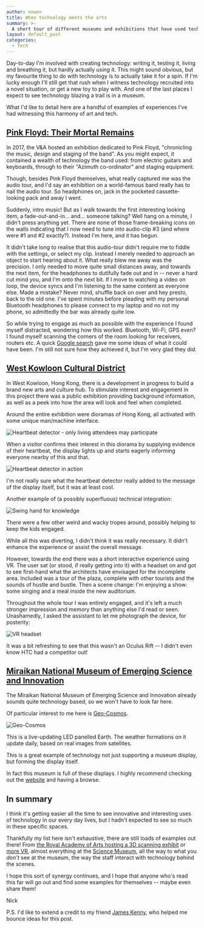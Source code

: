 ```yaml
---
author: nowen
title: When technology meets the arts
summary: >-
  A short tour of different museums and exhibitions that have used technology to support their displays.
layout: default_post
categories:
  - Tech
---
```


Day-to-day I'm involved with creating technology: writing it, testing it, living and breathing it, but hardly actually _using_ it. This might sound obvious, but my favourite thing to do with technology is to actually take it for a spin. If I'm lucky enough I'll still get that rush when I witness technology recruited into a novel situation, or get a new toy to play with. And one of the last places I expect to see technology blazing a trail is in a museum.

What I'd like to detail here are a handful of examples of experiences I've had witnessing this harmony of art and tech.

## [Pink Floyd: Their Mortal Remains](https://www.vam.ac.uk/exhibitions/pink-floyd)

In 2017, the V&A hosted an exhibition dedicated to Pink Floyd, "chronicling the music, design and staging of the band". As you might expect, it contained a wealth of technology the band used: from electric guitars and keyboards, through to their "Azimuth co-ordinator" and staging equipment.

Though, besides Pink Floyd themselves, what really captured me was the audio tour, and I'd say an exhibition on a world-famous band really has to nail the audio tour. So headphones on, jack in the pocketed cassette-looking pack and away I went.

Suddenly, intro music! But as I walk towards the first interesting looking item, a fade-out-and-in... and... someone talking? Well hang on a minute, I didn't press anything yet. There are none of those frame-breaking icons on the walls indicating that I now need to tune into audio-clip #3 (and where were #1 and #2 exactly?). Instead I'm here, and it has begun.

It didn't take long to realise that this audio-tour didn't require me to fiddle with the settings, or select my clip. Instead I merely needed to approach an object to start hearing about it. What really blew me away was the precision. I only needed to move quite small distances away, and towards the next item, for the headphones to dutifully fade out and in -- never a hard cut mind you, and I'm onto the next bit. If I move to watching a video on loop, the device syncs and I'm listening to the same content as everyone else. Made a mistake? Never mind, shuffle back on over and hey presto, back to the old one. I've spent minutes before pleading with my personal Bluetooth headphones to please connect to my laptop and no not my phone, so admittedly the bar was already quite low.

So while trying to engage as much as possible with the experience I found myself distracted, wondering how this worked. Bluetooth, Wi-Fi, GPS even? I found myself scanning the corners of the room looking for receivers, routers etc. A quick [Google search](https://www.theverge.com/2016/5/3/11573468/detour-audio-tour-museums-sfmoma-andrew-mason-groupon) gave me some ideas of what it could have been. I'm still not sure how they achieved it, but I'm very glad they did.

## [West Kowloon Cultural District](https://www.westkowloon.hk/en/whats-on/current-forthcoming/cultural-hong-kong-an-exhibition-about-west-kowloon-cultural-district/)

In West Kowloon, Hong Kong, there is a development in progress to build a brand new arts and culture hub. To stimulate interest and engagement in this project there was a public exhibition providing background information, as well as a peek into how the area will look and feel when completed.

Around the entire exhibition were dioramas of Hong Kong, all activated with some unique man/machine interface.

<img src="{{ site.baseurl }}/nowen/assets/tech-arts/WK-heartbeat-detector.jpg" alt="Heartbeat detector - only living attendees may participate" />

When a visitor confirms their interest in this diorama by supplying evidence of their heartbeat, the display lights up and starts eagerly informing everyone nearby of this and that.

<img src="{{ site.baseurl }}/nowen/assets/tech-arts/WK-heartbeat-detector-in-action.jpg" alt="Heartbeat detector in action" />

I'm not really sure what the heartbeat detector really added to the message of the display itself, but it was at least cool.

Another example of (a possibly superfluous) technical integration:

<img src="{{ site.baseurl }}/nowen/assets/tech-arts/WK-hand-swing.jpg" alt="Swing hand for knowledge" />

There were a few other weird and wacky tropes around, possibly helping to keep the kids engaged.

While all this was diverting, I didn't think it was really necessary. It didn't enhance the experience or assist the overall message.

However, towards the end there was a short interactive experience using VR. The user sat (or stood, if really getting into it) with a headset on and got to see first-hand what the architects have envisaged for the incomplete area. Included was a tour of the plaza, complete with other tourists and the sounds of hustle and bustle. Then a scene change: I'm enjoying a show: some singing and a meal inside the new auditorium. 

Throughout the whole tour I was entirely engaged, and it's left a much stronger impression and memory than anything else I'd read or seen. Unashamedly, I asked the assistant to let me photograph the device, for posterity:

<img src="{{ site.baseurl }}/nowen/assets/tech-arts/WK-VR.jpg" alt="VR headset" />

It was a bit refreshing to see that this wasn't an Oculus Rift -- I didn't even know HTC had a competitor out!

## [Miraikan National Museum of Emerging Science and Innovation](http://www.miraikan.jst.go.jp/en/)

The Miraikan National Museum of Emerging Science and Innovation already sounds quite technology based, so we won't have to look far here.

Of particular interest to me here is [Geo-Cosmos](https://www.miraikan.jst.go.jp/en/exhibition/tsunagari/geo-cosmos.html).

<img src="{{ site.baseurl }}/nowen/assets/tech-arts/Geo-Cosmos_displays_the_Earth_(normal).jpg" alt="Geo-Cosmos" />

This is a live-updating LED panelled Earth. The weather formations on it update daily, based on real images from satellites.

This is a great example of technology not just supporting a museum display, but forming the display itself.

In fact this museum is full of these displays. I highly recommend checking out the [website](http://www.miraikan.jst.go.jp/en/) and having a browse.

## In summary

I think it's getting easier all the time to see innovative and interesting uses of technology in our every day lives, but I hadn't expected to see so much in these specific spaces.

Thankfully my list here isn't exhaustive, there are still loads of examples out there! From [the Royal Academy of Arts hosting a 3D scanning exhibit](https://www.royalacademy.org.uk/exhibition/projects-the-veronica-scanner) or [more VR](https://www.royalacademy.org.uk/exhibition/project-virtually-real), almost everything at the [Science Museum](https://www.sciencemuseum.org.uk/), all the way to what you _don't_ see at the museum, the way the staff interact with technology behind the scenes.

I hope this sort of synergy continues, and I hope that anyone who's read this far will go out and find some examples for themselves -- maybe even share them!

Nick

P.S. I'd like to extend a credit to my friend [James Kenny](https://www.linkedin.com/in/james-kenny-003948136/), who helped me bounce ideas for this post.
